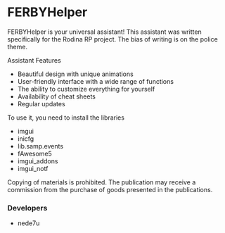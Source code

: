 # FERBYHelper

FERBYHelper is your universal assistant!
This assistant was written specifically for the Rodina RP project.
The bias of writing is on the police theme.

Assistant Features
- Beautiful design with unique animations
- User-friendly interface with a wide range of functions
- The ability to customize everything for yourself
- Availability of cheat sheets
- Regular updates

To use it, you need to install the libraries
- imgui
- inicfg
- lib.samp.events
- fAwesome5
- imgui_addons
- imgui_notf

Copying of materials is prohibited. The publication may receive a commission from the purchase of goods presented in the publications.

### Developers
- nede7u
